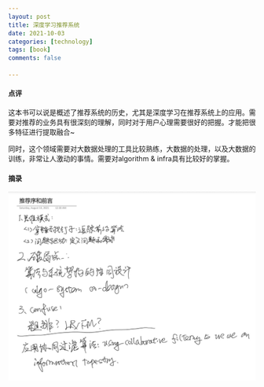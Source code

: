 ```yaml
---
layout: post
title: 深度学习推荐系统
date: 2021-10-03
categories: [technology]
tags: [book]
comments: false

---
```




#### 点评

这本书可以说是概述了推荐系统的历史，尤其是深度学习在推荐系统上的应用。需要对推荐的业务具有很深刻的理解，同时对于用户心理需要很好的把握。才能把很多特征进行提取融合~

同时，这个领域需要对大数据处理的工具比较熟练，大数据的处理，以及大数据的训练，非常让人激动的事情。需要对algorithm & infra具有比较好的掌握。



#### 摘录

![yuchen](../images/pre.jpeg)

